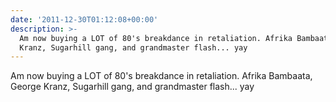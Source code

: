```yaml
---
date: '2011-12-30T01:12:08+00:00'
description: >-
  Am now buying a LOT of 80's breakdance in retaliation. Afrika Bambaata, George
  Kranz, Sugarhill gang, and grandmaster flash... yay
---
```

Am now buying a LOT of 80's breakdance in retaliation. Afrika Bambaata, George Kranz, Sugarhill gang, and grandmaster flash... yay
